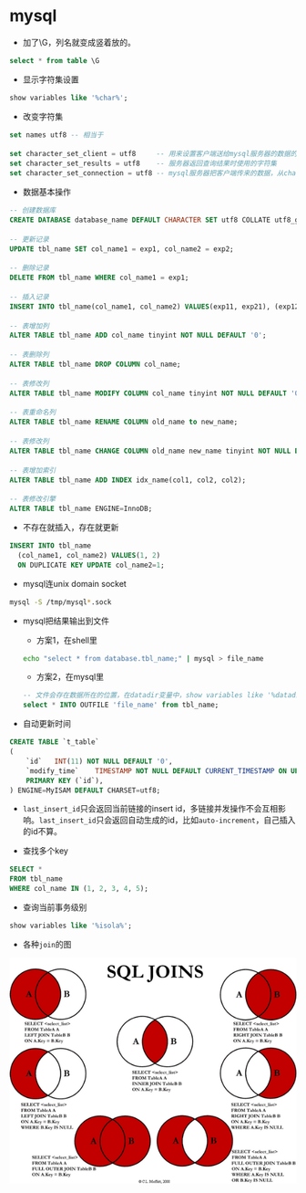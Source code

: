 # mysql

* 加了\G，列名就变成竖着放的。
```sql
select * from table \G
```

* 显示字符集设置

```sql
show variables like '%char%';
```

* 改变字符集

```sql
set names utf8 -- 相当于

set character_set_client = utf8     -- 用来设置客户端送给mysql服务器的数据的字符集
set character_set_results = utf8    -- 服务器返回查询结果时使用的字符集
set character_set_connection = utf8 -- mysql服务器把客户端传来的数据，从character_set_client字符集转换成character_set_connection字符集
```

* 数据基本操作

```sql
-- 创建数据库
CREATE DATABASE database_name DEFAULT CHARACTER SET utf8 COLLATE utf8_general_ci;

-- 更新记录
UPDATE tbl_name SET col_name1 = exp1, col_name2 = exp2;

-- 删除记录
DELETE FROM tbl_name WHERE col_name1 = exp1;

-- 插入记录
INSERT INTO tbl_name(col_name1, col_name2) VALUES(exp11, exp21), (exp12, exp22);

-- 表增加列
ALTER TABLE tbl_name ADD col_name tinyint NOT NULL DEFAULT '0';

-- 表删除列
ALTER TABLE tbl_name DROP COLUMN col_name;

-- 表修改列
ALTER TABLE tbl_name MODIFY COLUMN col_name tinyint NOT NULL DEFAULT '0';

-- 表重命名列
ALTER TABLE tbl_name RENAME COLUMN old_name to new_name;

-- 表修改列
ALTER TABLE tbl_name CHANGE COLUMN old_name new_name tinyint NOT NULL DEFAULT '0';

-- 表增加索引
ALTER TABLE tbl_name ADD INDEX idx_name(col1, col2, col2);

-- 表修改引擎
ALTER TABLE tbl_name ENGINE=InnoDB;
```


* 不存在就插入，存在就更新

```sql
INSERT INTO tbl_name
  (col_name1, col_name2) VALUES(1, 2)
  ON DUPLICATE KEY UPDATE col_name2=1;
```


* mysql连unix domain socket

```sh
mysql -S /tmp/mysql*.sock
```

* mysql把结果输出到文件

    * 方案1，在shell里

    ```sh
    echo "select * from database.tbl_name;" | mysql > file_name
    ```

    * 方案2，在mysql里

    ```sql
    -- 文件会存在数据所在的位置，在datadir变量中，show variables like '%datadir%'可以看到，在/etc/my.conf里的datadir可配置
    select * INTO OUTFILE 'file_name' from tbl_name;
    ```

* 自动更新时间

```sql
CREATE TABLE `t_table`
(
    `id`   INT(11) NOT NULL DEFAULT '0',
    `modify_time`    TIMESTAMP NOT NULL DEFAULT CURRENT_TIMESTAMP ON UPDATE CURRENT_TIMESTAMP,
    PRIMARY KEY (`id`),
) ENGINE=MyISAM DEFAULT CHARSET=utf8;

```

* `last_insert_id`只会返回当前链接的insert id，多链接并发操作不会互相影响。`last_insert_id`只会返回自动生成的id，比如`auto-increment`，自己插入的id不算。

* 查找多个key

```sql
SELECT *
FROM tbl_name
WHERE col_name IN (1, 2, 3, 4, 5);
```

* 查询当前事务级别

```sql
show variables like '%isola%';
```

* 各种`join`的图

![](/attach/mysql/mysql-joins.png)
